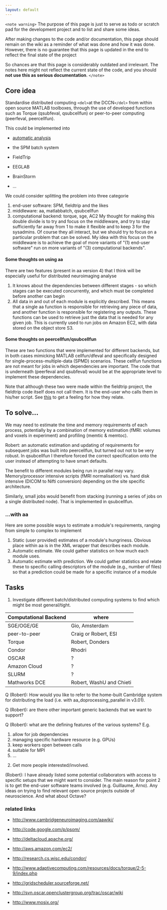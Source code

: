 ```yaml
---
layout: default
---
```


`<note warning>`
The purpose of this page is just to serve as todo or scratch pad for the development project and to list and share some ideas. 

After making changes to the code and/or documentation, this page should remain on the wiki as a reminder of what was done and how it was done. However, there is no guarantee that this page is updated in the end to reflect the final state of the project

So chances are that this page is considerably outdated and irrelevant. The notes here might not reflect the current state of the code, and you should **not use this as serious documentation**.
`</note>`

## Core idea

Standardise distributed computing `<del>`at the DCCN`</del>` from within open source MATLAB toolboxes, through the use of developed functions such as Torque (qsubfeval, qsubcellfun) or peer-to-peer computing (peerfeval, peercellfun).

This could be implemented into 

*  [automatic analysis](http://cambridgeneuroimaging.com/aawiki/index.php?title=Home) 

*  the SPM batch system

*  FieldTrip

*  EEGLAB

*  BrainStorm

*  ...

We could consider splitting the problem into three categorie
 1.  end-user software: SPM, fieldtrip and the likes
 2.  middleware: aa, matlabbatch, qsubcellfun 
 3.  computational backend: torque, sge, AC2
My thought for making this double divide is to try and focus on the middleware, and try to stay sufficiently far away from 1 to make it flexible and to keep 3 for the sysadmins. Of course they all interact, but we should try to focus on a particular problem that can be solved. My idea with this focus on the middleware is to achieve the goal of more variants of "(1) end-user software" run on more variants of "(3) computational backends".


#### Some thoughts on using aa

There are two features (present in aa version 4) that I think will be especially useful for distributed neuroimaging analyse
 1.  It knows about the dependencies between different stages - so which stages can be executed concurrently, and which must be completed before another can begin
 2.  All data in and out of each module is explicitly described. This means that a single aa function is responsible for retrieving any piece of data, and another function is responsible for registering any outputs. These functions can be used to retrieve just the data that is needed for any given job. This is currently used to run jobs on Amazon EC2, with data stored on the object store S3.

#### Some thoughts on peercellfun/qsubcellfun

These are two functions that were implemented for different backends, but in both cases mimicking MATLAB cellfun/dfeval and specifically designed for single-process-multiple-data (SPMD) scenarios. These cellfun functions are not meant for jobs in which dependencies are important. The code that is underneath (peerfeval and qsubfeval) would be at the appropriate level to implement these dependencies. 


Note that although these two were made within the fieldtrip project, the fieldtrip code itself does not call them. It is the end-user who calls them in his/her script. See [this](/faq/what_are_the_different_approaches_i_can_take_for_distributed_computing) to get a feeling for how they relate.
 
## To solve...

We may need to estimate the time and memory requirements of each process, potentially by a combination of memory estimation (fMRI: volumes and voxels in experiment) and profiling (memtic & memtoc).

Robert: an automatic estimation and updating of requirements for subsequent jobs was built into peercellfun, but turned out not to be very robust. In qsubcellfun I therefore forced the correct specification onto the user instead of attempting to have smart defaults. 

The benefit to different modules being run in parallel may vary. Memory/processor intensive scripts (fMRI normalisation) vs. hard disk intensive (DICOM to Nifti conversion) depending on the site specific architecture.

Similarly, small jobs would benefit from stacking (running a series of jobs on a single distributed node). That is implemented in qsubcellfun.

### ...with aa

Here are some possible ways to estimate a module's requirements, ranging from simple to complex to implement
 1.  Static (user provided) estimates of a module's hungriness.  Obvious place within aa is in the XML wrapper that describes each module.
 2.  Automatic estimate. We could gather statistics on how much each module uses.
 3.  Automatic estimate with prediction. We could gather statistics and relate these to specific calling descriptors of the module (e.g., number of files) so that a prediction could be made for a specific instance of a module 

## Tasks

1) Investigate different batch/distributed computing systems to find which might be most general/tight.

 | Computational Backend | where                    | 
 | --------------------- | -----                    | 
 | SGE/OGE/GE            | Gio, Amsterdam           | 
 | peer-to-peer          | Craig or Robert, ESI     | 
 | Torque                | Robert, Donders          | 
 | Condor                | Rhodri                   | 
 | OSCAR                 | ?                        | 
 | Amazon Cloud          | ?                        | 
 | SLURM                 | ?                        | 
 | Mathworks DCE         | Robert, WashU and Chieti | 

Q (Robert): How would you like to refer to the home-built Cambridge system for distributing the load (i.e. with aa_doprocessing_parallel in v3.01). 

Q (Robert): are there other important generic backends that we want to support?

Q (Robert): what are the defining features of the various systems? E.g. 
 1.  allow for job dependencies 
 2.  managing specific hardware resource (e.g. GPUs)
 3.  keep workers open between calls 
 4.  suitable for MPI
 5.  ...


2) Get more people interested/involved.

(Robert): I have already listed some potential collaborators with access to specific setups that we might want to consider. The main reason for point 2 is to get the end-user software teams involved (e.g. Guillaume, Arno). Any ideas on trying to find relevant open source projects outside of neuroscience. And what about Octave? 

###  related links 

*  http://www.cambridgeneuroimaging.com/aawiki/

*  http://code.google.com/p/psom/

*  http://deltacloud.apache.org/

*  http://aws.amazon.com/ec2/

*  http://research.cs.wisc.edu/condor/

*  http://www.adaptivecomputing.com/resources/docs/torque/2-5-9/index.php

*  http://gridscheduler.sourceforge.net/

*  http://svn.oscar.openclustergroup.org/trac/oscar/wiki

*  http://www.mosix.org/

